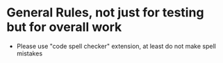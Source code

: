 # General Rules, not just for testing but for overall work

- Please use "code spell checker" extension, at least do not make spell mistakes
